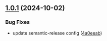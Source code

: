 ## [1.0.1](https://github.com/TheoLaperrouse/PictureQuizz/compare/v1.0.0...v1.0.1) (2024-10-02)


### Bug Fixes

* update semantic-release config ([4a0eeab](https://github.com/TheoLaperrouse/PictureQuizz/commit/4a0eeab0a6f00c882dabc54c944bbcd1d9c954b7))
